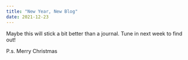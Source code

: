```yaml
---
title: "New Year, New Blog"
date: 2021-12-23
---
```


Maybe this will stick a bit better than a journal. Tune in next week to find out!

P.s. Merry Christmas
